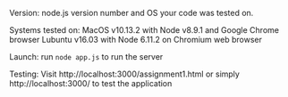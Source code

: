Version: node.js version number and OS your code was tested on.

Systems tested on:
    MacOS v10.13.2 with Node v8.9.1 and Google Chrome browser
    Lubuntu v16.03 with Node 6.11.2 on Chromium web browser

Launch: 
    run `node app.js` to run the server

Testing: 
    Visit http://localhost:3000/assignment1.html or simply http://localhost:3000/ to test the application

